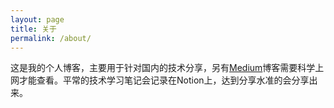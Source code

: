 ```yaml
---
layout: page
title: 关于
permalink: /about/
---
```


这是我的个人博客，主要用于针对国内的技术分享，另有[Medium](https://medium.com/@thomas-yang)博客需要科学上网才能查看。平常的技术学习笔记会记录在Notion上，达到分享水准的会分享出来。
